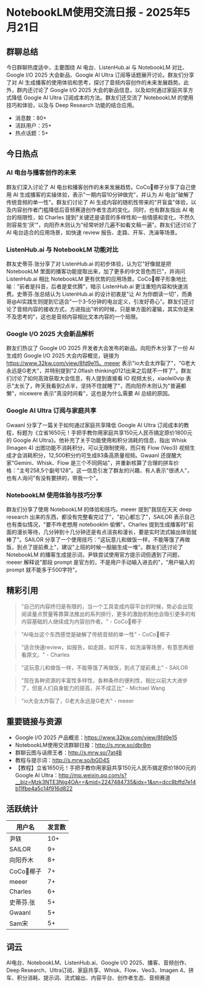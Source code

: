# NotebookLM使用交流日报 - 2025年5月21日

## 群聊总结

今日群聊热度适中，主要围绕 AI 电台、ListenHub.ai 与 NotebookLM 对比、Google I/O 2025 大会新品、Google AI Ultra 订阅等话题展开讨论。群友们分享了对 AI 生成播客的使用体验和思考，探讨了音频内容创作的未来发展趋势。此外，群内还讨论了 Google I/O 2025 大会的新品信息，以及如何通过家庭共享方式降低 Google AI Ultra 订阅成本的方法。群友们还交流了 NotebookLM 的使用技巧和体验，以及与 Deep Research 功能的结合应用。

- 消息数：80+
- 活跃用户：25+
- 热点话题：5+

## 今日热点

### AI 电台与播客创作的未来

群友们深入讨论了 AI 电台和播客创作的未来发展趋势。CoCo🤍椰子分享了自己使用 AI 生成播客的实操体验，表示"一期内容10分钟做完"，并认为 AI 电台"破解了传统音频的单一性"。群友们讨论了 AI 生成内容的随机性带来的"开盲盒"体验，以及内容创作者门槛降低后音频赛道创作者生态的变化。同时，也有群友指出 AI 电台的局限性，如 Charles 提到"关键还是语音的多样性和一些情感和变化，不然久则容易生'厌'"，向阳乔木则认为"经常听好几遍不如看文稿一遍"。群友们还讨论了 AI 电台适合的应用场景，如快速 review 报告、走路、开车、洗澡等场景。

### ListenHub.ai 与 NotebookLM 功能对比

群友史蒂芬.张分享了对 ListenHub.ai 的初步体验，认为它"好像就是把 NotebookLM 里面的播客功能提取出来，加了更多的中文音色而已"，并询问 ListenHub.ai 相比 NotebookLM 更有优势的应用场景。CoCo🤍椰子形象地比喻："前者是抖音，后者是爱优腾"，暗示 ListenHub.ai 更注重短内容和快速消费。史蒂芬.张总结认为 ListenHub.ai 的设计初衷是"让 AI 为你朗读一切"，而勇哥@AI实践生则提到它适合"一个3-5分钟的电台定义，引发好奇心"。群友们还讨论了音频内容的接收方式，方进指出"听的时候，只是单方面的灌输，其实你是来不及思考的"，这也是音频内容相比文本内容的一个局限。

### Google I/O 2025 大会新品解析

群友们热议了 Google I/O 2025 开发者大会发布的新品。向阳乔木分享了一份 AI 生成的 Google I/O 2025 大会内容概览，链接为 https://www.32kw.com/view/8fd9e15。meeer 表示"io大会太炸裂了"，"G老大永远是G老大"，并特别提到"2.0flash thinking0121出来之后就不一样了"。群友们讨论了如何高效获取大会信息，有人提到直接看 IO 视频太长，xiaolei0vip 表示"太长了，昨天我看到2点半，坚持不住就睡了"，而向阳乔木则认为"普遍都懒"，nicewere 表示"真没时间看"，这也是为什么需要 AI 总结的原因。

### Google AI Ultra 订阅与家庭共享

Gwaanl 分享了一篇关于如何通过家庭共享降低 Google AI Ultra 订阅成本的教程，标题为《立省1650元！手把手教你用家庭共享150元人民币搞定原价1800元的 Google AI Ultra》。他补充了关于功能使用和积分消耗的信息，指出 Whisk (Imagen 4) 出图功能不消耗积分，可以无限制使用，而只有 Flow (Veo3) 视频生成才会消耗积分，12,500积分约可生成83条高质量视频。Gwaanl 还提醒大家"Gemini、Whisk、Flow 是三个不同网站"，并重新核算了合理的拼车价格："主号258,5个副号128"。这一信息引发了群友的兴趣，有人表示"很诱人"，也有人询问"有没有要拼的，带我一个"。

### NotebookLM 使用体验与技巧分享

群友们分享了使用 NotebookLM 的体验和技巧。meeer 提到"我现在天天 deep research 出来的东西，都没有完整看完过了"，"初心都忘了"，SAILOR 表示自己也有类似情况，"要不咋老想用 notebooklm 偷懒"。Charles 提到生成播客时"前面的漫长等待，几分钟到十几分钟还是有点沮丧和漫长，要是实时流式输出体验就棒了"。SAILOR 分享了一个使用技巧："这玩意儿和做饭一样，不能等饿了再做饭，到点了提前煮上"，建议"上班的时候一股脑生成一堆"。群友们还讨论了 NotebookLM 的播客生成提示词，尹轶尝试使用官方提示词但遇到了问题，meeer 解释说"那段 prompt 是官方的，不是用户手动输入进去的"，"用户输入的 prompt 就不能多于500字符"。

## 精彩引用

> "自己的内容终归是有限的，当一个工具变成内容平台的时候，势必会出现阅读量点赞量等靠算法推出的系列排行，更多的激励机制也会吸引更多的有内容基础的人继续成为内容创作者。" - CoCo🤍椰子

> "AI电台这个东西感觉是破解了传统音频的单一性" - CoCo🤍椰子

> "适合快速review，如报告，如走路，如开车，如洗澡等场景，有意思再细看原文。" - Charles

> "这玩意儿和做饭一样，不能等饿了再做饭，到点了提前煮上" - SAILOR

> "现在各种资源的丰富性多样性，各种条件的便利性，相比以前大大进步了，但是人们自身能力的提高，并不成正比" - Michael Wang

> "io大会太炸裂了，G老大永远是G老大" - meeer

## 重要链接与资源

- Google I/O 2025 产品概览：https://www.32kw.com/view/8fd9e15
- NotebookLM使用交流群聊日报：http://s.mrw.so/dbr8m
- 群聊云图与话痨王者：http://s.mrw.so/7at4B
- 教程与提示词：http://s.mrw.so/bGD4S
- 【教程】立省1650元！手把手教你用家庭共享150元人民币搞定原价1800元的Google AI Ultra：http://mp.weixin.qq.com/s?__biz=Mzk3NTE3Njg4OA==&mid=2247484735&idx=1&sn=dcc8bffd7e14b11fbe4a5c14f916d822

## 活跃统计

| 用户名 | 发言数 |
| ------ | ------ |
| 尹轶 | 10+ |
| SAILOR | 9+ |
| 向阳乔木 | 8+ |
| CoCo🤍椰子 | 7+ |
| meeer | 7+ |
| Charles | 6+ |
| 史蒂芬.张 | 5+ |
| Gwaanl | 5+ |
| Sam宋 | 5+ |

## 词云

AI电台、NotebookLM、ListenHub.ai、Google I/O 2025、播客、音频创作、Deep Research、Ultra订阅、家庭共享、Whisk、Flow、Veo3、Imagen 4、拼车、积分消耗、提示词、流式输出、内容平台、创作者生态、音频赛道